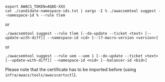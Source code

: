 ```
export AWACS_TOKEN=AQAD-XXX
cat ./candidate-namespace-ids.txt | xargs -I % ./awacsemtool suggest --namespace-id % --rule tlem
```
or
```
./awacsemtool suggest --rule tlem [--do-update --ticket <text> [--update-with-diff]] --namespace-id <id> [--l7-macro-version <version>]
```
or
```
./awacsemtool suggest --rule uem --uem 1 [--do-update --ticket <text> [--update-with-diff]] --namespace-id <nid> [--balancer-id <bid>]
```
Please note that the certificate has to be imported before (using `infra/awacs/tools/awacscertsctl`).
